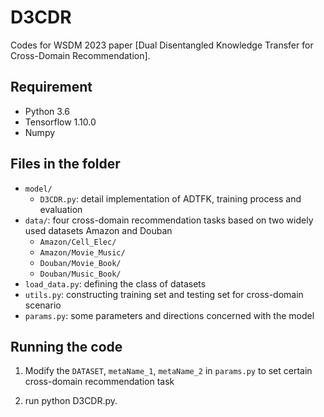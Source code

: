 
# D3CDR

Codes for WSDM 2023 paper [Dual Disentangled Knowledge Transfer for Cross-Domain
Recommendation].


## Requirement
* Python 3.6
* Tensorflow 1.10.0
* Numpy


## Files in the folder
- `model/`
    - `D3CDR.py`: detail implementation of ADTFK, training process and evaluation
- `data/`: four cross-domain recommendation tasks based on two widely used datasets Amazon and Douban
    - `Amazon/Cell_Elec/`
    - `Amazon/Movie_Music/`
    - `Douban/Movie_Book/`
    - `Douban/Music_Book/`
- `load_data.py`: defining the class of datasets
- `utils.py`: constructing training set and testing set for cross-domain scenario
- `params.py`: some parameters and directions concerned with the model


## Running the code
1. Modify the `DATASET`, `metaName_1`, `metaName_2` in `params.py` to set certain cross-domain recommendation task

2. run python D3CDR.py.
